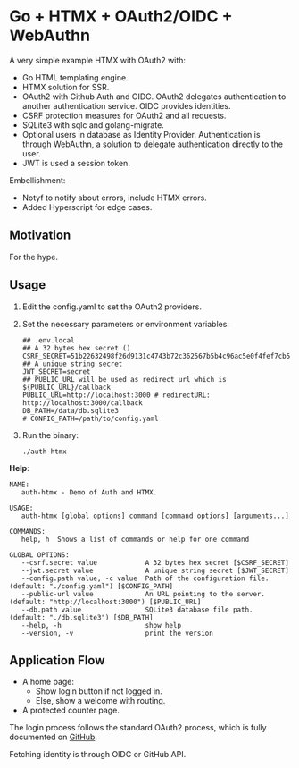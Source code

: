 # Go + HTMX + OAuth2/OIDC + WebAuthn

A very simple example HTMX with OAuth2 with:

- Go HTML templating engine.
- HTMX solution for SSR.
- OAuth2 with Github Auth and OIDC. OAuth2 delegates authentication to another authentication service. OIDC provides identities.
- CSRF protection measures for OAuth2 and all requests.
- SQLite3 with sqlc and golang-migrate.
- Optional users in database as Identity Provider. Authentication is through WebAuthn, a solution to delegate authentication directly to the user.
- JWT is used a session token.

Embellishment:

- Notyf to notify about errors, include HTMX errors.
- Added Hyperscript for edge cases.

## Motivation

For the hype.

## Usage

1. Edit the config.yaml to set the OAuth2 providers.

2. Set the necessary parameters or environment variables:

   ```shell
   ## .env.local
   ## A 32 bytes hex secret ()
   CSRF_SECRET=51b22632498f26d9131c4743b72c362567b5b4c96ac5e0f4fef7cb58ecac5684
   ## A unique string secret
   JWT_SECRET=secret
   ## PUBLIC_URL will be used as redirect url which is ${PUBLIC_URL}/callback
   PUBLIC_URL=http://localhost:3000 # redirectURL: http://localhost:3000/callback
   DB_PATH=/data/db.sqlite3
   # CONFIG_PATH=/path/to/config.yaml
   ```

3. Run the binary:

   ```shell
   ./auth-htmx
   ```

**Help**:

```
NAME:
   auth-htmx - Demo of Auth and HTMX.

USAGE:
   auth-htmx [global options] command [command options] [arguments...]

COMMANDS:
   help, h  Shows a list of commands or help for one command

GLOBAL OPTIONS:
   --csrf.secret value            A 32 bytes hex secret [$CSRF_SECRET]
   --jwt.secret value             A unique string secret [$JWT_SECRET]
   --config.path value, -c value  Path of the configuration file. (default: "./config.yaml") [$CONFIG_PATH]
   --public-url value             An URL pointing to the server. (default: "http://localhost:3000") [$PUBLIC_URL]
   --db.path value                SQLite3 database file path. (default: "./db.sqlite3") [$DB_PATH]
   --help, -h                     show help
   --version, -v                  print the version
```

## Application Flow

- A home page:
  - Show login button if not logged in.
  - Else, show a welcome with routing.
- A protected counter page.

The login process follows the standard OAuth2 process, which is fully documented on [GitHub](https://docs.github.com/en/apps/oauth-apps/building-oauth-apps/authorizing-oauth-apps).

Fetching identity is through OIDC or GitHub API.
